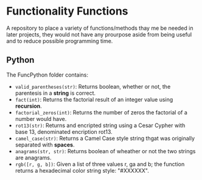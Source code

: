 # Functionality Functions

A repository to place a variety of functions/methods thay me be needed in later projects, they would not have any prourpose aside from being useful and to reduce possible programming time.

## Python 
The FuncPython folder contains: 
- ``valid_parentheses(str)``: Returns boolean, whether or not, the parentesis in a **string** is correct.
- ``fact(int)``: Returns the factorial result of an integer value using **recursion**.
- ``factorial_zeros(int)``: Returns the number of zeros the factorial of a number would have.
- ``rot13(str)``: Returns and encripted string using a Cesar Cypher with base 13, denominated encription rot13.
- ``camel_case(str)``: Returns a Camel Case style string thgat was originally separated with **spaces**.
- ``anagrams(str, str)``: Returns boolean of wheather or not the two strings are anagrams. 
- ``rgb([r, g, b])``: Given a list of three values r, ga and b; the function returns a hexadecimal color string style: "#XXXXXX".
